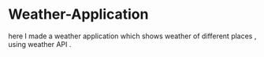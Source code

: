# Weather-Application
here I made a weather application which shows weather of different places , using weather API .
